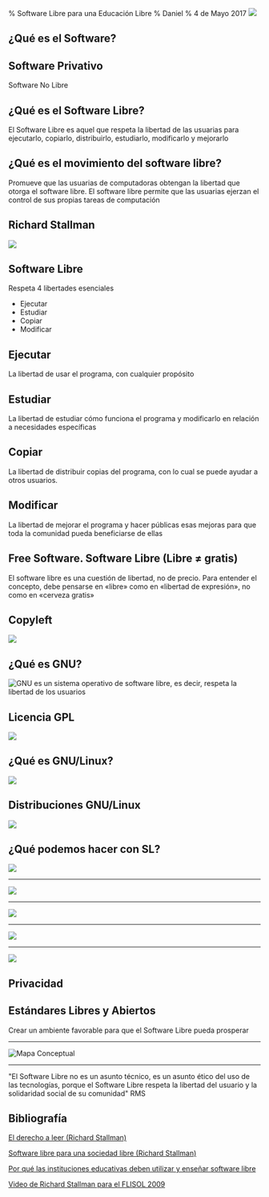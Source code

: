 % Software Libre para una Educación Libre
% Daniel
% 4 de Mayo 2017
![](img/cc_by.png)

¿Qué es el Software?
--------------------

Software Privativo
------------------
Software No Libre

¿Qué es el Software Libre?
--------------------------
El Software Libre es aquel que respeta la libertad de las usuarias para ejecutarlo, copiarlo, distribuirlo, estudiarlo, modificarlo y mejorarlo

¿Qué es el movimiento del software libre?
-----------------------------------------
Promueve que las usuarias de computadoras obtengan la libertad que otorga el software libre. El software libre permite que las usuarias ejerzan el control de sus propias tareas de computación

Richard Stallman
----------------

![](img/RMS_SL_esc.png)

Software Libre
--------------

Respeta 4 libertades esenciales

* Ejecutar
* Estudiar
* Copiar
* Modificar

Ejecutar
--------
La libertad de usar el programa, con cualquier propósito

Estudiar
--------
La libertad de estudiar cómo funciona el programa y modificarlo en relación a necesidades específicas

Copiar
------
La libertad de distribuir copias del programa, con lo cual se puede ayudar a otros usuarios.

Modificar
---------
La libertad de mejorar el programa y hacer públicas esas mejoras para que toda la comunidad pueda beneficiarse de ellas

Free Software. Software Libre (Libre ≠ gratis)
-------------------------
El software libre es una cuestión de libertad, no de precio. Para entender el concepto, debe pensarse en «libre» como en «libertad de expresión», no como en «cerveza gratis»

Copyleft
--------
![](img/copyleft.jpg)

¿Qué es GNU?
------------
![GNU es un sistema operativo de software libre, es decir, respeta la libertad de los usuarios](img/gnu-head.png)

Licencia GPL
------------
![](img/gpl.png)

¿Qué es GNU/Linux?
------------------
![](img/gnu_tux.png)

Distribuciones GNU/Linux
------------------------
![](img/distros.jpg)

¿Qué podemos hacer con SL?
--------------------------
![](img/gnu.jpg)

----------------------

![](img/varios_sl.png)

------------------------

![](img/libreoffice.png)

------------------------

![](img/writer.png)

------------------

![](img/calc.jpg)

Privacidad
----------

Estándares Libres y Abiertos
----------------------------
Crear un ambiente favorable para que el Software Libre pueda prosperar

---------------

![Mapa Conceptual](img/Mapa_conceptual_del_software_libre.jpg)

---------------

"El Software Libre no es un asunto técnico, es un asunto ético del
uso de las tecnologías, porque el Software Libre respeta la libertad
del usuario y la solidaridad social de su comunidad" RMS

Bibliografía
------------
[El derecho a leer (Richard Stallman)](https://www.gnu.org/philosophy/right-to-read.es.html)

[Software libre para una sociedad libre (Richard Stallman)](https://www.gnu.org/philosophy/fsfs/free_software.es.pdf)

[Por qué las instituciones educativas deben utilizar y enseñar software libre](https://www.gnu.org/education/edu-why.es.html)

[Video de Richard Stallman para el FLISOL 2009](https://vimeo.com/4152803)
